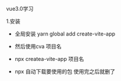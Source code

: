vue3.0学习

1.安装
* 全局安装 yarn global add create-vite-app
* 然后使用cva 项目名


* npx createa-vite-app 项目名
* npx 自动下载要使用的包 使用完之后就删了

